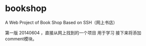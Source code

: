 bookshop
========

A Web Project of Book Shop Based on SSH（网上书店）

第一版 20140604 ，直接从网上找到的一个项目
用于学习
接下来将添加comment模块。
